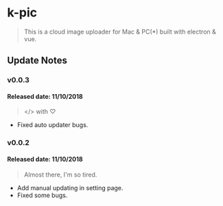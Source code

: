 # k-pic

> This is a cloud image uploader for Mac & PC(*) built with electron & vue.

## Update Notes
### v0.0.3
#### Released date: 11/10/2018
> </> with ♡
- Fixed auto updater bugs. 

### v0.0.2
#### Released date: 11/10/2018
> Almost there, I'm so tired.

- Add manual updating in setting page.
- Fixed some bugs.


